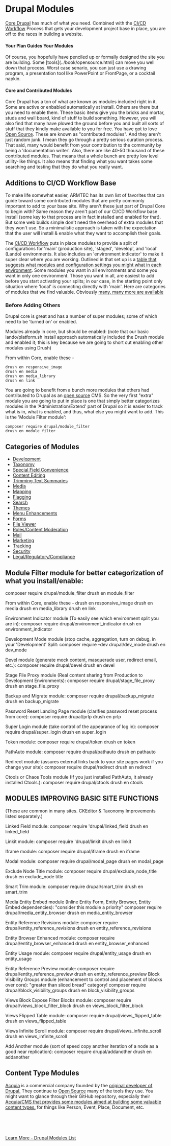 
# Drupal Modules

[Core Drupal](https://www.drupal.org/project/drupal) has much of what you need.  Combined with the [CI/CD Workflow](../book/drupalcicd) Process that gets your development project base in place, you are off to the races in building a website.

#### Your Plan Guides Your Modules
Of course, you hopefully have penciled up or formally designed the site you are building. Some [tools](../book/opensource.html] can move you well down that process.  Worst case senario, you can just use a drawing program, a presentation tool like PowerPoint or FrontPage, or a cocktail napkin.

#### Core and Contributed Modules
Core Drupal has a ton of what are known as modules included right in it.  Some are active or enbabled automatically at install.  Others are there but you need to enable them.  These basic items give you the bricks and mortar, studs and wall board, kind of stuff to build something.  However, you will also find that many have plowed the ground before you and built all sorts of stuff that they kindly make available to you for free.  You have got to love [Open Source](book/opensource.md).  These are known as "contributed modules".  And they aren't just random junk.  I mean they go through a pretty serious curation process.  That said, many would benefit from your contribution to the community by being a 'documentation writer'.  Also, there are like 40-50 thousand of these contributed modules.  That means that a whole bunch are pretty low level utility-like things.   It also means that finding what you want takes some searching and testing that they do what you really want.

## Additions to CI/CD Workflow Base
To make life somewhat easier, ARMTEC has its own list of favorites that can guide toward some contributed modules that are pretty commonly important to add to your base site.  Why aren't these just part of Drupal Core to begin with?  Same reason they aren't part of our CI/CD Workflow base install (some key to that process are in fact installed and enabled for that).  But some web builds simple don't need the overhead of extra modules that they won't use.  So a minimalistic approach is taken with the expectation that the user will install & enable what they want to accomplish their goals.

The [CI/CD Workflow](../book/drupalcicd) puts in place modules to provide a split of configurations for 'main' (production site), 'staged', 'develop', and 'local' (Lando) environments.  It also includes an 'environment indicator' to make it super clear where you are working.  Outlined in that set up is a [table that suggests what modules and configuration settings you might what in each environment](../cicd/configsplit3.html).  Some modules you want in all environments and some you want in only one environment.  Those you want in all, are easiest to add before you start activating your splits; in our case, in the starting point only situation where 'local' is connecting directly with 'main'.  Here are categories of modules that we find valuable.  Obviously [many, many more are available](https://www.drupal.org/project/project_module)

### Before Adding Others
Drupal core is great and has a number of super modules; some of which need to be 'turned on' or enabled.

Modules already in core, but should be enabled: (note that our basic lando/platform.sh install approach automatically included the Drush module and enabled it; this is key because we are going to short cut enabling other modules using Drush)

From within Core, enable these -

`drush en responsive_image`<br>
`drush en media`<br>
`drush en media_library`<br>
`drush en link`

You are going to benefit from a bunch more modules that others had contributed to Drupal as an [open source](../book/opensource.md) CMS.  So the very first "extra" module you are going to put in place is one that simply better categorizes modules in the 'Administration/Extend' part of Drupal so it is easier to track what is in, what is enabled, and thus, what else you might want to add.  This is the 'Module Filter module': 

`composer require drupal/module_filter`<br>
`drush en module_filter`

## Categories of Modules

- [Development]()
- [Taxonomy]()
- [Special Field Convenience]()
- [Content Editing]()
- [Trimming Text Summaries](../modules/smarttexttrim.md)
- [Media]()
- [Mapping]()
- [Flagging](../modules/flagging.md)
- [Search]()
- [Themes]()
- [Menu Enhancements]()
- [Forms](../modules/forms.md)
- [File Viewer](../modules/filedisplay.md)
- [Roles/Content Moderation]()
- [Mail]()
- [Marketing]()
- [Tracking]()
- [Security]()
- [Legal/Regulatory/Compliance]()




## Module Filter module for better categorization of what you install/enable:
composer require drupal/module_filter
drush en module_filter

From within Core, enable these -
drush en responsive_image
drush en media
drush en media_library
drush en link

Environment Indicator module (To easily see which environment split you are in):
composer require drupal/environment_indicator
drush en environment_indicator

Development Mode module (stop cache, aggregation, turn on debug, in your 'Development' Split:
composer require –dev drupal/dev_mode
drush en dev_mode

Devel module (generate mock content, masquerade user, redirect email, etc.):
composer require drupal/devel
drush en devel

Stage File Proxy module (Real content sharing from Production to Development Environments):
composer require drupal/stage_file_proxy
drush en stage_file_proxy

Backup and Migrate module:
composer require drupal/backup_migrate
drush en backup_migrate

Password Reset Landing Page module (clarifies password reset process from core):
composer require drupal/prlp
drush en prlp

Super Login module (take control of the appearance of log in):
composer require drupal/super_login
drush en super_login

Token module:
composer require drupal/token
drush en token

PathAuto module:
composer require drupal/pathauto
drush en pathauto

Redirect module (assures external links back to your site pages work if you change your site):
composer require drupal/redirect
drush en redirect

Ctools or Chaos Tools module (If you just installed PathAuto, it already installed Ctools.):
composer require drupal/ctools
drush en ctools


## MODULES IMPROVING BASIC SITE FUNCTIONS 
(These are common in many sites.  CKEditor & Taxonomy Improvements listed separately.)


Linked Field module: 
composer require 'drupal/linked_field
drush en linked_field

Linkit module: 
composer require 'drupal/linkit
drush en linkit

Iframe module:
composer require drupal/iframe
drush en iframe

Modal module:
composer require drupal/modal_page
drush en modal_page

Exclude Node Title module:
composer require drupal/exclude_node_title
drush en exclude_node title

Smart Trim module:
composer require drupal/smart_trim
drush en smart_trim

Media Entity Embed module (Inline Entity Form, Entity Browser, Entity Embed dependencies):
"consider this module a priority" 
composer require drupal/media_entity_browser
drush en media_entity_browser

Entity Reference Revisions module:
composer require drupal/entity_reference_revisions
drush en entity_reference_revisions

Entity Browser Enhanced module:
composer require drupal/entity_browser_enhanced
drush en entity_browser_enhanced

Entity Usage module:
composer require drupal/entity_usage
drush en entity_usage

Entity Reference Preview module:
composer require drupal/entity_reference_preview
drush en entity_reference_preview
Block Visibility Groups module (enhancement to control and placement of blocks over core):
"greater than sliced bread" category! 
composer require drupal/block_visibility_groups
drush en block_visibility_groups

Views Block Expose Filter Blocks module:
composer require drupal/views_block_filter_block
drush en views_block_filter_block

Views Flipped Table module:
composer require drupal/views_flipped_table
drush en views_flipped_table

Views Infinite Scroll module:
composer require drupal/views_infinite_scroll
drush en views_infinite_scroll

Add Another module (sort of speed copy another iteration of a node as a good near replication):
composer require drupal/addanother
drush en addanother

## Content Type Modules

[Acquia](https://www.acquia.com/) is a commercial company founded by the [original developer of Drupal.](https://dri.es/)  They continue to [Open Source](../book/opensource.md) many of the tools they use.  You might want to glance through their GitHub repository, especially their [Acquia/CMS that provides some modules aimed at building some valuable content types.](https://github.com/acquia/acquia_cms/tree/develop/modules) for things like Person, Event, Place, Document, etc.


<br>
<br>
<br>

[Learn More - Drupal Modules List](../chapters.md#drupal-modules)



